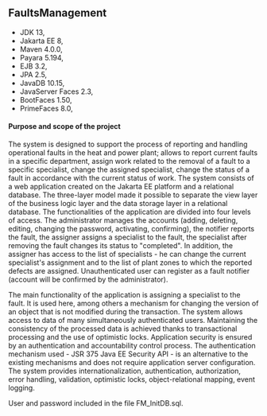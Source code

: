 ## FaultsManagement
- JDK 13,
- Jakarta EE 8,
- Maven 4.0.0,
- Payara 5.194,
- EJB 3.2,
- JPA 2.5,
- JavaDB 10.15,
- JavaServer Faces 2.3,
- BootFaces 1.50,
- PrimeFaces 8.0, 
#### Purpose and scope of the project 
The system is designed to support the process of reporting and handling operational faults in the heat and power plant; allows to report current faults in a specific department, assign work related to the removal of a fault to a specific specialist, change the assigned specialist, change the status of a fault in accordance with the current status of work.
The system consists of a web application created on the Jakarta EE platform and a relational database. The three-layer model made it possible to separate the view layer of the business logic layer and the data storage layer in a relational database.
The functionalities of the application are divided into four levels of access. The administrator manages the accounts (adding, deleting, editing, changing the password, activating, confirming), the notifier  reports the fault, the assigner assigns a specialist to the fault,
the specialist after removing the fault changes its status to "completed".
In addition, the assigner has access to the list of specialists - he can change the current specialist's assignment and to the list of plant zones to which the reported defects are assigned.
Unauthenticated user can register as a fault notifier (account will be confirmed by the administrator).

The main functionality of the application is assigning a specialist to the fault. It is used here, among others a mechanism for changing the version of an object that is not modified during the transaction.
The system allows access to data of many simultaneously authenticated users. Maintaining the consistency of the processed data is achieved thanks to transactional processing and the use of optimistic locks. Application security is ensured by an authentication and accountability control process. The authentication mechanism used - JSR 375 Java EE Security API - is an alternative to the existing mechanisms and does not require application server configuration.
The system provides internationalization, authentication, authorization, error handling, validation, optimistic locks, object-relational mapping, event logging.

User and password included in the file FM_InitDB.sql.
